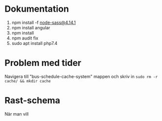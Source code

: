 # Dokumentation
1. npm install -f node-sass@4.14.1
1. npm install angular
1. npm install
1. npm audit fix
1. sudo apt install php7.4

# Problem med tider
Navigera till "bus-schedule-cache-system" mappen och skriv in `sudo rm -r cache/ && mkdir cache`

# Rast-schema
När man vill

